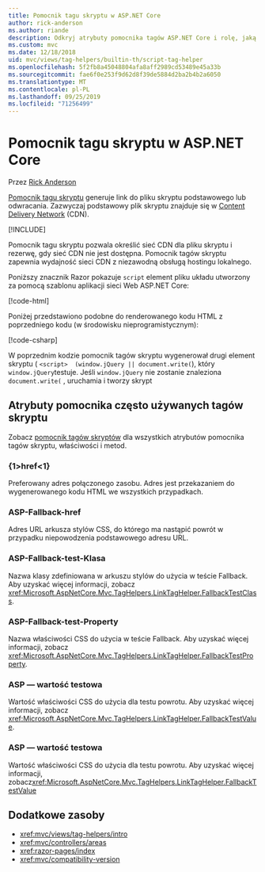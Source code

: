 ```yaml
---
title: Pomocnik tagu skryptu w ASP.NET Core
author: rick-anderson
ms.author: riande
description: Odkryj atrybuty pomocnika tagów ASP.NET Core i rolę, jaką każdy atrybut odgrywa w rozszerzeniu zachowania tagu skryptu HTML.
ms.custom: mvc
ms.date: 12/18/2018
uid: mvc/views/tag-helpers/builtin-th/script-tag-helper
ms.openlocfilehash: 5f2fb8a45048804afa8aff2989cd53489e45a33b
ms.sourcegitcommit: fae6f0e253f9d62d8f39de5884d2ba2b4b2a6050
ms.translationtype: MT
ms.contentlocale: pl-PL
ms.lasthandoff: 09/25/2019
ms.locfileid: "71256499"
---
```

# <a name="script-tag-helper-in-aspnet-core"></a>Pomocnik tagu skryptu w ASP.NET Core

Przez [Rick Anderson](https://twitter.com/RickAndMSFT)

[Pomocnik tagu skryptu](xref:Microsoft.AspNetCore.Mvc.TagHelpers.ScriptTagHelper) generuje link do pliku skryptu podstawowego lub odwracania. Zazwyczaj podstawowy plik skryptu znajduje się w [Content Delivery Network](/office365/enterprise/content-delivery-networks#what-exactly-is-a-cdn) (CDN).

[!INCLUDE[](~/includes/cdn.md)]

Pomocnik tagu skryptu pozwala określić sieć CDN dla pliku skryptu i rezerwę, gdy sieć CDN nie jest dostępna. Pomocnik tagów skryptu zapewnia wydajność sieci CDN z niezawodną obsługą hostingu lokalnego.

Poniższy znacznik Razor pokazuje `script` element pliku układu utworzony za pomocą szablonu aplikacji sieci Web ASP.NET Core:

[!code-html[](link-tag-helper/sample/_Layout.cshtml?name=snippet2)]

Poniżej przedstawiono podobne do renderowanego kodu HTML z poprzedniego kodu (w środowisku nieprogramistycznym):

[!code-csharp[](link-tag-helper/sample/HtmlPage2.html)]

W poprzednim kodzie pomocnik tagów skryptu wygenerował drugi element skryptu ( `<script>  (window.jQuery || document.write(`), który `window.jQuery`testuje. Jeśli `window.jQuery` nie zostanie znaleziona `document.write(` , uruchamia i tworzy skrypt 

## <a name="commonly-used-script-tag-helper-attributes"></a>Atrybuty pomocnika często używanych tagów skryptu

Zobacz [pomocnik tagów skryptów](xref:Microsoft.AspNetCore.Mvc.TagHelpers.ScriptTagHelper) dla wszystkich atrybutów pomocnika tagów skryptu, właściwości i metod.

### <a name="href"></a>{1&gt;href&lt;1}

Preferowany adres połączonego zasobu. Adres jest przekazaniem do wygenerowanego kodu HTML we wszystkich przypadkach.

### <a name="asp-fallback-href"></a>ASP-Fallback-href

Adres URL arkusza stylów CSS, do którego ma nastąpić powrót w przypadku niepowodzenia podstawowego adresu URL.

### <a name="asp-fallback-test-class"></a>ASP-Fallback-test-Klasa

Nazwa klasy zdefiniowana w arkuszu stylów do użycia w teście Fallback. Aby uzyskać więcej informacji, zobacz <xref:Microsoft.AspNetCore.Mvc.TagHelpers.LinkTagHelper.FallbackTestClass>.

### <a name="asp-fallback-test-property"></a>ASP-Fallback-test-Property

Nazwa właściwości CSS do użycia w teście Fallback. Aby uzyskać więcej informacji, zobacz <xref:Microsoft.AspNetCore.Mvc.TagHelpers.LinkTagHelper.FallbackTestProperty>.

### <a name="asp-fallback-test-value"></a>ASP — wartość testowa

Wartość właściwości CSS do użycia dla testu powrotu. Aby uzyskać więcej informacji, zobacz <xref:Microsoft.AspNetCore.Mvc.TagHelpers.LinkTagHelper.FallbackTestValue>.

### <a name="asp-fallback-test-value"></a>ASP — wartość testowa

Wartość właściwości CSS do użycia dla testu powrotu. Aby uzyskać więcej informacji, zobacz<xref:Microsoft.AspNetCore.Mvc.TagHelpers.LinkTagHelper.FallbackTestValue>

## <a name="additional-resources"></a>Dodatkowe zasoby

* <xref:mvc/views/tag-helpers/intro>
* <xref:mvc/controllers/areas>
* <xref:razor-pages/index>
* <xref:mvc/compatibility-version>
